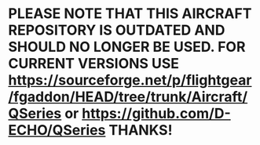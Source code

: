 # PLEASE NOTE THAT THIS AIRCRAFT REPOSITORY IS OUTDATED AND SHOULD NO LONGER BE USED. FOR CURRENT VERSIONS USE https://sourceforge.net/p/flightgear/fgaddon/HEAD/tree/trunk/Aircraft/QSeries or https://github.com/D-ECHO/QSeries THANKS!
